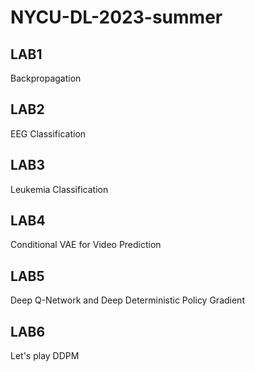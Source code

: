 # NYCU-DL-2023-summer

## LAB1
Backpropagation

## LAB2
EEG Classification

## LAB3
Leukemia Classification

## LAB4
Conditional VAE for Video Prediction

## LAB5
Deep Q-Network and Deep Deterministic Policy Gradient

## LAB6
Let's play DDPM
